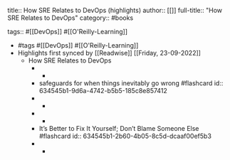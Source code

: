 title:: How SRE Relates to DevOps (highlights)
author:: [[]]
full-title:: "How SRE Relates to DevOps"
category:: #books

tags:: #[[DevOps]] #[[O'Reilly-Learning]]

- #tags #[[DevOps]] #[[O'Reilly-Learning]]
- Highlights first synced by [[Readwise]] [[Friday, 23-09-2022]]
	- How SRE Relates to DevOps
		- -
		- safeguards for when things inevitably go wrong #flashcard
		  id:: 634545b1-9d6a-4742-b5b5-185c8e857412
		- -
		- -
		- It’s Better to Fix It Yourself; Don’t Blame Someone Else #flashcard
		  id:: 634545b1-2b60-4b05-8c5d-dcaaf00ef5b3
		- -